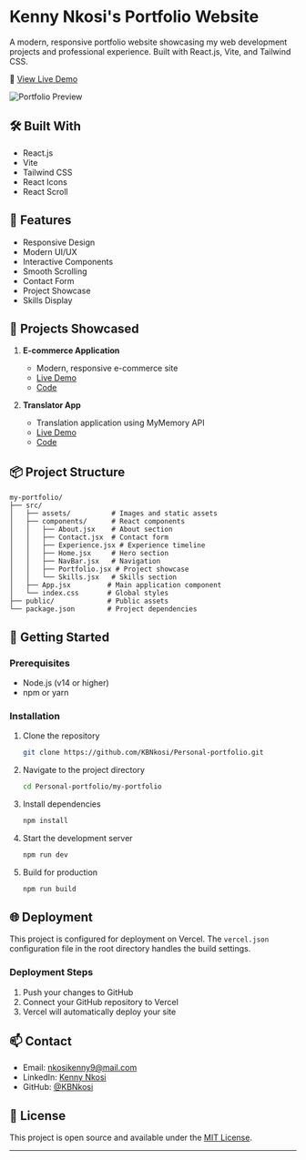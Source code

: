 # Kenny Nkosi's Portfolio Website

A modern, responsive portfolio website showcasing my web development projects and professional experience. Built with React.js, Vite, and Tailwind CSS.

🚀 [View Live Demo](https://kenny-nkosi-portfolio.vercel.app)

![Portfolio Preview](./Personal-portfolio/src/assets/portfolio/ecommerce.jpg)

## 🛠️ Built With

- React.js
- Vite
- Tailwind CSS
- React Icons
- React Scroll

## 📱 Features

- Responsive Design
- Modern UI/UX
- Interactive Components
- Smooth Scrolling
- Contact Form
- Project Showcase
- Skills Display

## 🚀 Projects Showcased

1. **E-commerce Application**
   - Modern, responsive e-commerce site
   - [Live Demo](https://e-commerce-application-rust.vercel.app/)
   - [Code](https://github.com/KBNkosi/E-commerce-Application.git)

2. **Translator App**
   - Translation application using MyMemory API
   - [Live Demo](https://kbnkosi.github.io/Translator-App/)
   - [Code](https://github.com/KBNkosi/Translator-App.git)

## 📦 Project Structure

```
my-portfolio/
├── src/
│   ├── assets/          # Images and static assets
│   ├── components/      # React components
│   │   ├── About.jsx    # About section
│   │   ├── Contact.jsx  # Contact form
│   │   ├── Experience.jsx # Experience timeline
│   │   ├── Home.jsx     # Hero section
│   │   ├── NavBar.jsx   # Navigation
│   │   ├── Portfolio.jsx # Project showcase
│   │   └── Skills.jsx   # Skills section
│   ├── App.jsx         # Main application component
│   └── index.css       # Global styles
├── public/             # Public assets
└── package.json        # Project dependencies
```

## 🚀 Getting Started

### Prerequisites

- Node.js (v14 or higher)
- npm or yarn

### Installation

1. Clone the repository
   ```bash
   git clone https://github.com/KBNkosi/Personal-portfolio.git
   ```

2. Navigate to the project directory
   ```bash
   cd Personal-portfolio/my-portfolio
   ```

3. Install dependencies
   ```bash
   npm install
   ```

4. Start the development server
   ```bash
   npm run dev
   ```

5. Build for production
   ```bash
   npm run build
   ```

## 🌐 Deployment

This project is configured for deployment on Vercel. The `vercel.json` configuration file in the root directory handles the build settings.

### Deployment Steps

1. Push your changes to GitHub
2. Connect your GitHub repository to Vercel
3. Vercel will automatically deploy your site

## 📫 Contact

- Email: [nkosikenny9@mail.com](mailto:nkosikenny9@mail.com)
- LinkedIn: [Kenny Nkosi](https://linkedin.com/in/kenny-nkosi)
- GitHub: [@KBNkosi](https://github.com/KBNkosi)

## 📄 License

This project is open source and available under the [MIT License](LICENSE).

---


